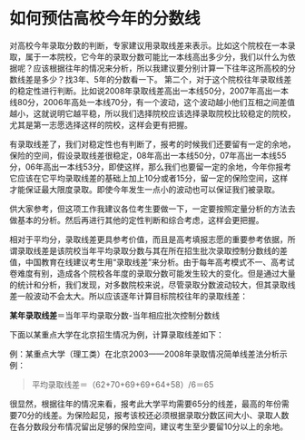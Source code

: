 # 如何预估高校今年的分数线

对高校今年录取分数的判断，专家建议用录取线差来表示。比如这个院校在一本录取，属于一本院校，它今年的录取分数可能比一本线高出多少分，我们以什么为依据呢？应该根据往年的情况来分析，所以我建议要分别计算一下往年这所高校的分数线差是多少？找3年、5年的分数看一下。 第二个，对于这个院校往年录取线差的稳定性进行判断。比如说2008年录取线差高出一本线50分，2007年高出一本线80分，2006年高处一本线70分，有一个波动，这个波动越小他们互相之间差值越小，这就说明它越平稳，所以我们选择院校应该选择录取院校比较稳定的院校，尤其是第一志愿选择这样的院校，这样会更有把握。

有录取线差了，我们对稳定性也有判断了，报考的时候我们还要留有一定的余地，保险的空间，假设录取线差很稳定，08年高出一本线50分，07年高出一本线55分，06年高出一本线53分，即使这样，那么我们也要留一定的余地，今年你报考它应该在它平均录取线差的基础上加上10分或者15分，留一定的保险空间，这样才能保证最大限度录取。即使今年发生一点小的波动也可以保证我们被录取。

供大家参考，但这项工作我建议各位考生要做一下，一定要按照定量分析的方法去做基本的分析。然后再进行其他的定性判断和综合考虑，这样会更把握。

相对于平均分，录取线差更具参考价值，而且是高考填报志愿的重要参考依据，所谓录取线差是该院校当年平均录取分数与其在所在招生批次录取控制分数线的差值，中国教育在线建议考生用“录取线差”来分析。由于每年高考模式不一、高考试卷难度有别，造成各个院校各年度的录取分数可能发生较大的变化。但是通过大量的统计和分析，我们发现，对多数院校来说，尽管录取分数波动较大，但其录取线差一般波动不会太大。所以应该逐年计算目标院校往年的录取线差：

**某年录取线差**＝当年平均录取分数-当年相应批次控制分数线

下面以某重点大学在北京招生情况为例，计算录取线差如下：

例：某重点大学（理工类）在北京2003——2008年录取情况简单线差法分析示例：

> 平均录取线差＝（62+70+69+69+64+58）/6＝65

很显然，根据往年的情况来看，报考此大学平均需要65分的线差，最高的年份需要70分的线差。为保险起见，报考该校还必须根据录取分数区间大小、录取人数在各分数段分布情况留出足够的保险空间，建议考生至少要留10分以上的余地。